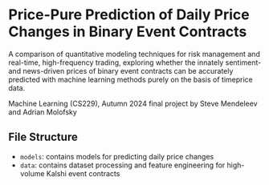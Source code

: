 # Price-Pure Prediction of Daily Price Changes in Binary Event Contracts

A comparison of quantitative modeling techniques for risk management and real-time, high-frequency trading, exploring whether the innately sentiment- and news-driven prices of binary event contracts can be accurately predicted with machine learning methods purely on the basis of timeprice data. 

Machine Learning (CS229), Autumn 2024 final project by Steve Mendeleev and Adrian Molofsky

## File Structure
- `models`: contains models for predicting daily price changes
- `data`: contains dataset processing and feature engineering for high-volume Kalshi event contracts
